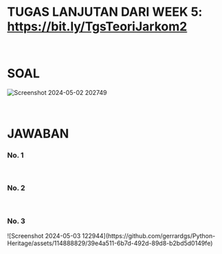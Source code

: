 # TUGAS LANJUTAN DARI WEEK 5: https://bit.ly/TgsTeoriJarkom2

<br>

# SOAL
![Screenshot 2024-05-02 202749](https://github.com/gerrardgs/Python-Heritage/assets/114888829/56b55772-3c0d-45dd-9d88-6ef6a127455e)

<br>

# JAWABAN
<h3>No. 1</h3>


<br>

<h3>No. 2</h3>


<br>

<h3>No. 3</h3>
![Screenshot 2024-05-03 122944](https://github.com/gerrardgs/Python-Heritage/assets/114888829/39e4a511-6b7d-492d-89d8-b2bd5d0149fe)
